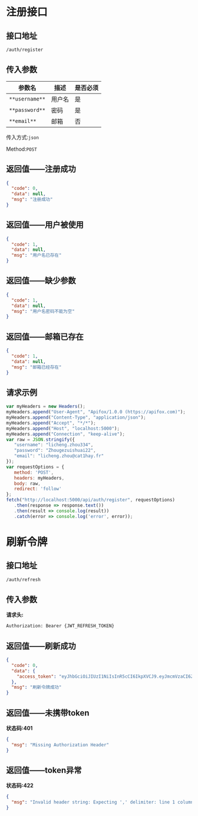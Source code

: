 # 注册接口

## 接口地址

```bash
/auth/register
```

## 传入参数

|参数名|描述|是否必须|
|-|-|-|
|`**username**`|用户名|是|
|`**password**`|密码|是|
|`**email**`|邮箱|否|


传入方式:`json`

Method:`POST`

## 返回值——注册成功

```JSON
{
  "code": 0,
  "data": null,
  "msg": "注册成功"
}
```

## 返回值——用户被使用

```JSON
{
  "code": 1,
  "data": null,
  "msg": "用户名已存在"
}
```

## 返回值——缺少参数

```JSON
{
  "code": 1,
  "data": null,
  "msg": "用户名密码不能为空"
}
```

## 返回值——邮箱已存在

```JSON
{
  "code": 1,
  "data": null,
  "msg": "邮箱已经存在"
}
```

## 请求示例

```javascript
var myHeaders = new Headers();
myHeaders.append("User-Agent", "Apifox/1.0.0 (https://apifox.com)");
myHeaders.append("Content-Type", "application/json");
myHeaders.append("Accept", "*/*");
myHeaders.append("Host", "localhost:5000");
myHeaders.append("Connection", "keep-alive");
var raw = JSON.stringify({
   "username": "licheng.zhou334",
   "password": "Zhougezuishuai22",
   "email": "licheng.zhou@cat1hay.fr"
});
var requestOptions = {
   method: 'POST',
   headers: myHeaders,
   body: raw,
   redirect: 'follow'
};
fetch("http://localhost:5000/api/auth/register", requestOptions)
   .then(response => response.text())
   .then(result => console.log(result))
   .catch(error => console.log('error', error));
```

# 刷新令牌

## 接口地址

```bash
/auth/refresh
```

## 传入参数

**请求头:**

```bash
Authorization: Bearer {JWT_REFRESH_TOKEN}
```

## 返回值——刷新成功

```JSON
{
  "code": 0,
  "data": {
    "access_token": "eyJhbGciOiJIUzI1NiIsInR5cCI6IkpXVCJ9.eyJmcmVzaCI6ZmFsc2UsImlhdCI6MTc0NDA4OTUzMSwianRpIjoiM2RlMDIyOWUtODNjNi00NDI4LTlhYTAtYmZhY2Q3NGJjZTU1IiwidHlwZSI6ImFjY2VzcyIsInN1YiI6ImVjNjUxYTc4LTQ3YzctNGM4Ny1hZjVlLWExNjI4NjQxZWM5OCIsIm5iZiI6MTc0NDA4OTUzMSwiY3NyZiI6ImI3YWMxMWMyLWI3OTMtNDlkOS1hNzM2LWM3ZDJmNzgwMTBkNiIsImV4cCI6MTc0NDE3NTkzMX0.PwYnMkSXQCNLnjMriludb0isVXxezMOmp7r5t6NpQDU"
  },
  "msg": "刷新令牌成功"
}
```

## 返回值——未携带token

**状态码:401**

```JSON
{
  "msg": "Missing Authorization Header"
}
```

## 返回值——token异常

**状态码:422**

```JSON
{
  "msg": "Invalid header string: Expecting ',' delimiter: line 1 column 15 (char 14)"
}
```